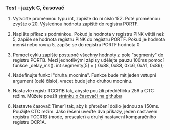 ### Test - jazyk C, časovač

1. Vytvořte proměnnou typu int, zapište do ní číslo 152. Poté proměnnou zvyšte o 20. Výslednou hodnotu zapiště do registru PORTF.
	
2. Napište příkaz s podmínkou. Pokud je hodnota v registru PINK větší než 5, zapíše se hodnota registru PINK do registru PORTF. Pokud je hodnota menší nebo rovna 5, zapíše se do registru PORTF hodnota 0.

3. Pomocí cyklu zapište postupně všechny hodnoty z pole "segmenty" do registru PORTB. Mezi jednotlivými zápisy udělejte pauzu 100ms pomocí funkce _delay_ms(). int segmenty[5] = { 0x88, 0x83, 0xc6, 0xA1, 0x86};

4. Nadefinujte funkci "druha_mocnina". Funkce bude mít jeden vstupní argument (celé číslo), vracet bude jeho druhou mocninu.

5. Nastavte registr TCCR1B tak, abyste použili předděličku 256 a CTC režim. Můžete použít [stránku o časovači na githubu](https://tomaschovanec.github.io/MIT/08_Timer.html)

6. Nastavte časovač Timer1 tak, aby k přetečení došlo jednou za 150ms. Použijte CTC režim. Jako řešení uveďte dva příkazy, jeden nastavení registru TCCR1B (mode, prescaler) a druhý nastavení komparačního registru OCR1A.
